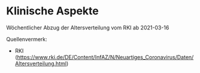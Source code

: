 # Klinische Aspekte

Wöchentlicher Abzug der Altersverteilung vom RKI ab 2021-03-16

Quellenvermerk: 
- RKI (https://www.rki.de/DE/Content/InfAZ/N/Neuartiges_Coronavirus/Daten/Altersverteilung.html)

